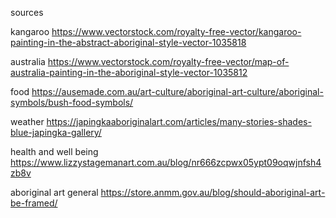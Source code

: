 sources

kangaroo
https://www.vectorstock.com/royalty-free-vector/kangaroo-painting-in-the-abstract-aboriginal-style-vector-1035818

australia
https://www.vectorstock.com/royalty-free-vector/map-of-australia-painting-in-the-aboriginal-style-vector-1035812

food
https://ausemade.com.au/art-culture/aboriginal-art-culture/aboriginal-symbols/bush-food-symbols/

weather
https://japingkaaboriginalart.com/articles/many-stories-shades-blue-japingka-gallery/

health and well being
https://www.lizzystagemanart.com.au/blog/nr666zcpwx05ypt09oqwjnfsh4zb8v

aboriginal art general
https://store.anmm.gov.au/blog/should-aboriginal-art-be-framed/
